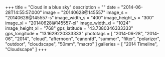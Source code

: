 +++
title = "Cloud in a blue sky"
description = ""
date = "2014-06-28T14:55:57.000"
image = "20140628@145557"
image_s = "20140628@145557-s"
image_width_s = "400"
image_height_s = "300"
image_xl = "20140628@145557-xl"
image_width_xl = "1024"
image_height_xl = "768"
gps_latitude = "43.7380346333333"
gps_longitude = "13.1629220333333"
phototags = [ "2014-06-28", "2014-06", "2014", "cloud", "afternoon", "canonfd", "summer", "filter", "polarizer", "outdoor", "cloudscape", "50mm", "macro" ]
galleries = [ "2014 Timeline", "Cloudscape" ]
+++
